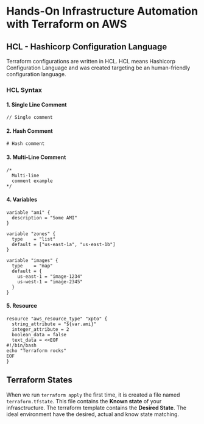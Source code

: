 # Hands-On Infrastructure Automation with Terraform on AWS

## HCL - Hashicorp Configuration Language

Terraform configurations are written in HCL. HCL means Hashicorp Configuration Language and
was created targeting be an human-friendly configuration language.

### HCL Syntax

#### 1. Single Line Comment

```hcl
// Single comment
```

#### 2. Hash Comment

```hcl
# Hash comment
```

#### 3. Multi-Line Comment

```hcl
/*
  Multi-line
  comment example
*/
```

#### 4. Variables

```hcl
variable "ami" {
  description = "Some AMI"
}

variable "zones" {
  type    = "list"
  default = ["us-east-1a", "us-east-1b"]
}

variable "images" {
  type    = "map"
  default = {
    us-east-1 = "image-1234"
    us-west-1 = "image-2345"
  }
}
```

#### 5. Resource

```hcl
resource "aws_resource_type" "xpto" {
  string_attribute = "${var.ami}"
  integer_attribute = 2
  boolean_data = false
  text_data = <<EOF
#!/bin/bash
echo "Terraform rocks"
EOF
}
```

## Terraform States

When we run `terraform apply` the first time, it is created a file named `terraform.tfstate`.
This file contains the **Known state** of your infrasctructure. The terraform template contains
the **Desired State**. The ideal environment have the desired, actual and know state matching.

